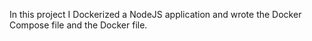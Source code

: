 In this project I Dockerized a NodeJS application and wrote the Docker Compose file and the Docker file.
